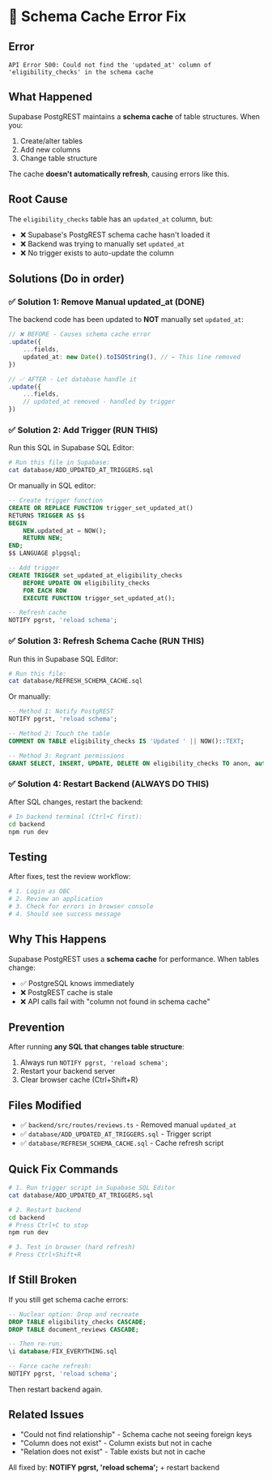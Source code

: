 # 🔧 Schema Cache Error Fix

## Error
```
API Error 500: Could not find the 'updated_at' column of 'eligibility_checks' in the schema cache
```

## What Happened
Supabase PostgREST maintains a **schema cache** of table structures. When you:
1. Create/alter tables
2. Add new columns
3. Change table structure

The cache **doesn't automatically refresh**, causing errors like this.

## Root Cause
The `eligibility_checks` table has an `updated_at` column, but:
- ❌ Supabase's PostgREST schema cache hasn't loaded it
- ❌ Backend was trying to manually set `updated_at` 
- ❌ No trigger exists to auto-update the column

## Solutions (Do in order)

### ✅ Solution 1: Remove Manual updated_at (DONE)
The backend code has been updated to **NOT** manually set `updated_at`:

```typescript
// ❌ BEFORE - Causes schema cache error
.update({
    ...fields,
    updated_at: new Date().toISOString(), // ← This line removed
})

// ✅ AFTER - Let database handle it
.update({
    ...fields,
    // updated_at removed - handled by trigger
})
```

### ✅ Solution 2: Add Trigger (RUN THIS)
Run this SQL in Supabase SQL Editor:

```bash
# Run this file in Supabase:
cat database/ADD_UPDATED_AT_TRIGGERS.sql
```

Or manually in SQL editor:
```sql
-- Create trigger function
CREATE OR REPLACE FUNCTION trigger_set_updated_at()
RETURNS TRIGGER AS $$
BEGIN
    NEW.updated_at = NOW();
    RETURN NEW;
END;
$$ LANGUAGE plpgsql;

-- Add trigger
CREATE TRIGGER set_updated_at_eligibility_checks
    BEFORE UPDATE ON eligibility_checks
    FOR EACH ROW
    EXECUTE FUNCTION trigger_set_updated_at();

-- Refresh cache
NOTIFY pgrst, 'reload schema';
```

### ✅ Solution 3: Refresh Schema Cache (RUN THIS)
Run this in Supabase SQL Editor:

```bash
# Run this file:
cat database/REFRESH_SCHEMA_CACHE.sql
```

Or manually:
```sql
-- Method 1: Notify PostgREST
NOTIFY pgrst, 'reload schema';

-- Method 2: Touch the table
COMMENT ON TABLE eligibility_checks IS 'Updated ' || NOW()::TEXT;

-- Method 3: Regrant permissions
GRANT SELECT, INSERT, UPDATE, DELETE ON eligibility_checks TO anon, authenticated;
```

### ✅ Solution 4: Restart Backend (ALWAYS DO THIS)
After SQL changes, restart the backend:

```bash
# In backend terminal (Ctrl+C first):
cd backend
npm run dev
```

## Testing
After fixes, test the review workflow:

```bash
# 1. Login as OBC
# 2. Review an application
# 3. Check for errors in browser console
# 4. Should see success message
```

## Why This Happens
Supabase PostgREST uses a **schema cache** for performance. When tables change:
- ✅ PostgreSQL knows immediately
- ❌ PostgREST cache is stale
- ❌ API calls fail with "column not found in schema cache"

## Prevention
After running **any SQL that changes table structure**:
1. Always run `NOTIFY pgrst, 'reload schema';`
2. Restart your backend server
3. Clear browser cache (Ctrl+Shift+R)

## Files Modified
- ✅ `backend/src/routes/reviews.ts` - Removed manual `updated_at`
- ✅ `database/ADD_UPDATED_AT_TRIGGERS.sql` - Trigger script
- ✅ `database/REFRESH_SCHEMA_CACHE.sql` - Cache refresh script

## Quick Fix Commands
```bash
# 1. Run trigger script in Supabase SQL Editor
cat database/ADD_UPDATED_AT_TRIGGERS.sql

# 2. Restart backend
cd backend
# Press Ctrl+C to stop
npm run dev

# 3. Test in browser (hard refresh)
# Press Ctrl+Shift+R
```

## If Still Broken
If you still get schema cache errors:

```sql
-- Nuclear option: Drop and recreate
DROP TABLE eligibility_checks CASCADE;
DROP TABLE document_reviews CASCADE;

-- Then re-run:
\i database/FIX_EVERYTHING.sql

-- Force cache refresh:
NOTIFY pgrst, 'reload schema';
```

Then restart backend again.

## Related Issues
- "Could not find relationship" - Schema cache not seeing foreign keys
- "Column does not exist" - Column exists but not in cache
- "Relation does not exist" - Table exists but not in cache

All fixed by: **NOTIFY pgrst, 'reload schema';** + restart backend
